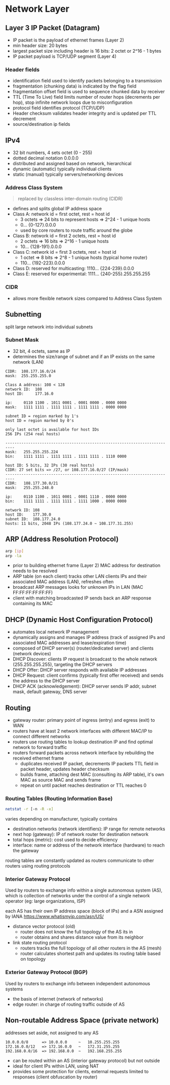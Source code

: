 # Network Layer

## Layer 3 IP Packet (Datagram)

- IP packet is the payload of ethernet frames (Layer 2)
- min header size: 20 bytes
- largest packet size including header is 16 bits: 2 octet or 2^16 - 1 bytes
- IP packet payload is TCP/UDP segment (Layer 4)

### Header fields

- identification field used to identify packets belonging to a transmission
- fragmentation (chunking data) is indicated by the flag field
- fragmentation offset field is used to sequence chunked data by receiver
- TTL (Time To Live) field limits number of router hops (decrements per hop), stop infinite network loops due to misconfiguration
- protocol field identifies protocol (TCP/UDP)
- Header checksum validates header integrity and is updated per TTL decrement
- source/destination ip fields

## IPv4

- 32 bit numbers, 4 sets octet (0 - 255)
- dotted decimal notation 0.0.0.0
- distributed and assigned based on network, hierarchical
- dynamic (automatic) typically individual clients
- static (manual) typically servers/networking devices

### Address Class System

> replaced by classless inter-domain routing (CIDR)

- defines and splits global IP address space
- Class A: network id = first octet, rest = host id
  - 3 octets => 24 bits to represent hosts => 2^24 - 1 unique hosts
  - 0... {0-127}.0.0.0
  - used by core routers to route traffic around the globe
- Class B: network id = first 2 octets, rest = host id
  - 2 octets => 16 bits => 2^16 - 1 unique hosts
  - 10... {128-191}.0.0.0
- Class C: network id = first 3 octets, rest = host id
  - 1 octet => 8 bits => 2^8 - 1 unique hosts (typical home router)
  - 110... {192-223}.0.0.0
- Class D: reserved for multicasting: 1110... {224-239}.0.0.0
- Class E: reserved for experimental: 1111... {240-255}.255.255.255

### CIDR

- allows more flexible network sizes compared to Address Class System

## Subnetting

split large network into individual subnets

### Subnet Mask

- 32 bit, 4 octets, same as IP
- determines the size/range of subnet and if an IP exists on the same network (LAN)

```text
CIDR:  108.177.16.0/24
mask:  255.255.255.0

Class A address: 108 < 128
network ID:  108
host ID:     177.16.0

ip:     0110 1100 . 1011 0001 . 0001 0000 . 0000 0000
mask:   1111 1111 . 1111 1111 . 1111 1111 . 0000 0000

subnet ID = region marked by 1's
host ID = region marked by 0's

only last octet is available for host IDs
256 IPs (254 real hosts)

--------------------------------------------------------------------------
mask:   255.255.255.224
bin:    1111 1111 . 1111 1111 . 1111 1111 . 1110 0000

host ID: 5 bits, 32 IPs (30 real hosts)
CIDR: 27 set bits => /27, or 108.177.16.0/27 (IP/mask)
--------------------------------------------------------------------------
CIDR:   108.177.30.0/21
mask:   255.255.248.0

ip:     0110 1100 . 1011 0001 . 0001 1110 . 0000 0000
bin:    1111 1111 . 1111 1111 . 1111 1000 . 0000 0000

network ID: 108
host ID:    177.30.0
subnet ID:  108.177.24.0
hosts: 11 bits, 2048 IPs (108.177.24.0 ~ 108.177.31.255)
```

## ARP (Address Resolution Protocol)

```bash
arp [ip]
arp -la
```

- prior to building ethernet frame (Layer 2) MAC address for destination needs to be resolved
- ARP table (on each client) tracks other LAN clients IPs and their associated MAC address (LAN), refreshes often
- broadcast ARP messages looks for unknown IPs in LAN (MAC FF:FF:FF:FF:FF:FF)
- client with matching broadcasted IP sends back an ARP response containing its MAC

## DHCP (Dynamic Host Configuration Protocol)

- automates local network IP management
- dynamically assigns and manages IP address (track of assigned IPs and associated MAC addresses and lease/expiration time)
- composed of DHCP server(s) (router/dedicated server) and clients (network devices)
- DHCP Discover: clients IP request is broadcast to the whole network (255.255.255.255), targeting the DHCP servers
- DHCP Offer: DHCP server responds with available IP addresses
- DHCP Request: client confirms (typically first offer received) and sends the address to the DHCP server
- DHCP ACK (acknowledgement): DHCP server sends IP addr, subnet mask, default gateway, DNS server

## Routing

- gateway router: primary point of ingress (entry) and egress (exit) to WAN
- routers have at least 2 network interfaces with different MAC/IP to connect different networks
- routers use routing tables to lookup destination IP and find optimal network to forward traffic
- routers forward packets across network interface by rebuilding the received ethernet frame
  - duplicates received IP packet, decrements IP packets TTL field in packet header, updates header checksum
  - builds frame, attaching dest MAC (consulting its ARP table), it's own MAC as source MAC and sends frame
  - repeat on until packet reaches destination or TTL reaches 0

### Routing Tables (Routing Information Base)

```bash
netstat -r [-n -R -x]
```

varies depending on manufacturer, typically contains

- destination networks (network identifiers): IP range for remote networks
- next hop (gateway): IP of network router for destination network
- total hops (metric): cost used to decide efficiency
- interface: name or address of the network interface (hardware) to reach the gateway

routing tables are constantly updated as routers communicate to other routers using routing protocols

### Interior Gateway Protocol

Used by routers to exchange info within a single autonomous system (AS),
which is collection of networks under the control of a single network operator (eg: large organizations, ISP)

each AS has their own IP address space (block of IPs) and a ASN assigned by IANA <https://www.whatismyip.com/asn/US/>

- distance vector protocol (old)
  - router does not know the full topology of the AS its in
  - router obtains and shares distance value from its neighbor
- link state routing protocol
  - routers tracks the full topology of all other routers in the AS (mesh)
  - router calculates shortest path and updates its routing table based on topology

### Exterior Gateway Protocol (BGP)

Used by routers to exchange info between independent autonomous systems

- the basis of internet (network of networks)
- edge router: in charge of routing traffic outside of AS

## Non-routable Address Space (private network)

addresses set aside, not assigned to any AS

```text
10.0.0.0/8      => 10.0.0.0     ~   10.255.255.255
172.16.0.0/12   => 172.16.0.0   ~   172.31.255.255
192.168.0.0/16  => 192.168.0.0  ~   192.168.255.255
```

- can be routed within an AS (interior gateway protocol) but not outside
- ideal for client IPs within LAN, using NAT
- provides some protection for clients, external requests limited to responses (client obfuscation by router)
